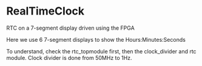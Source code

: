 # RealTimeClock

RTC on a 7-segment display driven using the FPGA

Here we use 6 7-segment displays to show the Hours:Minutes:Seconds


To understand, check the rtc_topmodule first, then the clock_divider and rtc module.
Clock divider is done from 50MHz to 1Hz.
 
